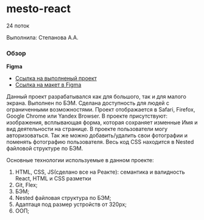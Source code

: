 
# mesto-react
24 поток

Выполнила: Степанова А.А.

### Обзор
**Figma**

* [Ссылка на выполненый проект](https://alexandra-stepanova.github.io/react-mesto-auth/)
* [Ссылка на макет в Figma](https://www.figma.com/file/2cn9N9jSkmxD84oJik7xL7/JavaScript.-Sprint-4?node-id=0%3A1)

Данный проект разрабатывался как для большого, так и для малого экрана. Выполнен по БЭМ. Сделана доступность для людей с ограниченными возможностями. Проект отображается в Safari, Firefox, Google Chrome или Yandex Browser. В проекте присутствуют: изображения, всплывающая форма, которая сохраняет изменные Имя и вид деятельности на странице. В проекте пользователи могу авторизоваться. Так же можно добавить/удалить свои фотографии и поменять фотографию пользователя. Весь код CSS находится в Nested файловой структуре по БЭМ.

Основные технологии используемые в данном проекте:

1. HTML, CSS, JS(сделано все на Реакте): семантика и валидность React, HTML и CSS разметки
2. Git, Flex;
3. БЭМ;
4. Nested файловая структура по БЭМ;
5. Адаптаця под размер устройств от 320px;
6. ООП;
